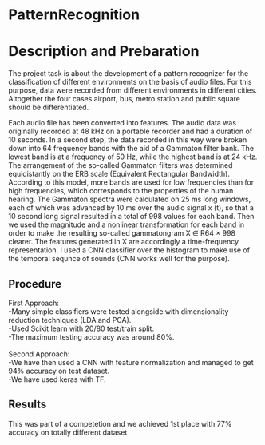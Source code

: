 # PatternRecognition

# Description and Prebaration
The project task is about the development of a pattern recognizer for the classification of different environments on the basis of audio files. For this purpose, data were recorded from different environments in different cities. Altogether the four cases airport, bus, metro station and public square should be differentiated.

Each audio file has been converted into features. The audio data was originally recorded at 48 kHz on a portable recorder and had a duration of 10 seconds. In a second step, the data recorded in this way were broken down into 64 frequency bands with the aid of a Gammaton filter bank. The lowest band is at a frequency of 50 Hz, while the highest band is at 24 kHz.
The arrangement of the so-called Gammaton filters was determined equidistantly on the ERB scale (Equivalent Rectangular Bandwidth). According to this model, more bands are used for low frequencies than for high frequencies, which corresponds to the properties of the human hearing.
The Gammaton spectra were calculated on 25 ms long windows, each of which was advanced by 10 ms over the audio signal x (t), so that a 10 second long signal resulted in a total of 998 values for each band. Then we used the magnitude and a nonlinear transformation for each band in order to make the resulting so-called gammatongram X ∈ R64 × 998 clearer. The features generated in X are accordingly a time-frequency representation.
I used a CNN classifier over the histogram to make use of the temporal sequnce of sounds (CNN works well for the purpose). 

## Procedure
First Approach:\
-Many simple classifiers were tested alongside with dimensionality reduction techniques (LDA and PCA). \
-Used Scikit learn with 20/80 test/train split.\
-The maximum testing accuracy was around 80%.\
\
Second Approach:\
-We have then used a CNN with feature normalization and managed to get 94% accuracy on test dataset.\
-We have used keras with TF.

## Results
This was part of a competetion and we achieved 1st place with 77% accuracy on totally different dataset



